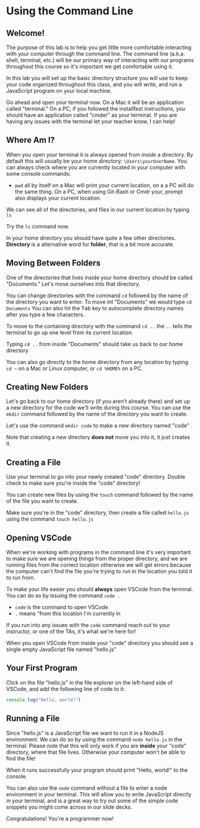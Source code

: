 # Using the Command Line

## Welcome!

The purpose of this lab is to help you get little more comfortable interacting with your computer through the command line. The command line (a.k.a. shell, terminal, etc.) will be our primary way of interacting with our programs throughout this course so it's important we get comfortable using it.

In this lab you will set up the basic directory structure you will use to keep your code organized throughout this class, and you will write, and run a JavaScript program on your local machine.

Go ahead and open your terminal now. On a Mac it will be an application called "terminal." On a PC, if you followed the installfest instructions, you should have an application called "cmder" as your terminal. If you are having any issues with the terminal let your teacher know, I can help! 

## Where Am I?

When you open your terminal it is always opened from *inside* a directory. By default this will usually be your home directory: `\Users\yourUserName`. You can always check where you are currently located in your computer with some console commands:

- `pwd` all by itself on a Mac will print your current location, on a a PC will do the same thing. On a PC, when using Git-Bash or Cmdr your, prompt also displays your current location.

We can see all of the directories, and files in our current location by typing `ls`

Try the `ls` command now.

In your home directory you should have quite a few other directories. **Directory** is a alternative word for **folder**, that is a bit more accurate.

## Moving Between Folders

One of the directories that lives inside your home directory should be called "Documents." Let's move ourselves into that directory.

You can change directories with the command `cd` followed by the name of the directory you want to enter. To move int "Documents" we would type `cd Documents` You can also hit the <kbd>Tab</kbd> key to autocomplete directory names after you type a few characters.

To move to the containing directory with the command `cd ..` the `..` tells the terminal to go up one level from its current location.

Typing `cd ..` from inside "Documents" should take us back to our home directory

You can also go directly to the home directory from any location by typing `cd ~` on a Mac or Linux computer, or `cd %HOME%` on a PC.

## Creating New Folders

Let's go back to our home directory (if you aren't already there) and set up a new directory for the code we'll write during this course. You can use the `mkdir` command followed by the name of the directory you want to create.

Let's use the command `mkdir code` to make a new directory named "code"

Note that creating a new directory **does not** move you into it, it just creates it.

## Creating a File

Use your terminal to go into your newly created "code" directory. Double check to make sure you're inside the "code" directory!

You can create new files by using the `touch` command followed by the name of the file you want to create.

Make sure you're in the "code" directory, then create a file called `hello.js` using the command `touch hello.js`

## Opening VSCode

When we're working with programs in the command line it's very important to make sure we are opening things from the proper directory, and we are running files from the correct location otherwise we will get errors because the computer can't find the file you're trying to run in the location you told it to run from.

To make your life easier you should **always** open VSCode from the terminal. You can do so by issuing the command `code .`

  - `code` is the command to open VSCode
  - `.` means "from this location I'm currently in

If you run into any issues with the `code` command reach out to your instructor, or one of the TAs, it's what we're here for!

When you open VSCode from inside your "code" directory you should see a single empty JavaScript file named "hello.js"

## Your First Program

Click on the file "hello.js" in the file explorer on the left-hand side of VSCode, and add the following line of code to it:

```js
console.log("Hello, world!")
```

## Running a File

Since "hello.js" is a JavaScript file we want to run it in a NodeJS environment. We can do so by using the command `node hello.js` in the terminal. Please note that this will only work if you are **inside** your "code" directory, where that file lives. Otherwise your computer won't be able to find the file!

When it runs successfully your program should print "Hello, world!" to the console.

You can also use the `node` command without a file to enter a node environment in your terminal. This will allow you to write JavaScript directly in your terminal, and is a great way to try out some of the simple code snippets you might come across in our slide decks.

Congratulations! You're a programmer now!
